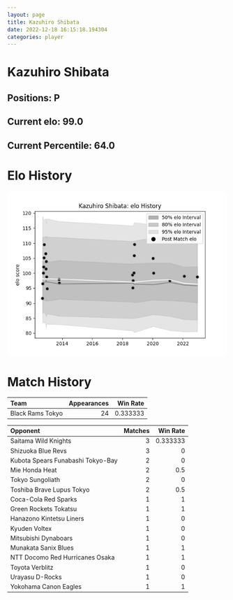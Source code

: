 ```yaml
---  
layout: page  
title: Kazuhiro Shibata  
date: 2022-12-18 16:15:18.194304  
categories: player  
---
```

# Kazuhiro Shibata

## Positions: P

## Current elo: 99.0

## Current Percentile: 64.0

# Elo History


![elo history](history_KazuhiroShibata.png)
# Match History


| Team             |   Appearances |   Win Rate |
|:-----------------|--------------:|-----------:|
| Black Rams Tokyo |            24 |   0.333333 |

| Opponent                          |   Matches |   Win Rate |
|:----------------------------------|----------:|-----------:|
| Saitama Wild Knights              |         3 |   0.333333 |
| Shizuoka Blue Revs                |         3 |   0        |
| Kubota Spears Funabashi Tokyo-Bay |         2 |   0        |
| Mie Honda Heat                    |         2 |   0.5      |
| Tokyo Sungoliath                  |         2 |   0        |
| Toshiba Brave Lupus Tokyo         |         2 |   0.5      |
| Coca-Cola Red Sparks              |         1 |   1        |
| Green Rockets Tokatsu             |         1 |   1        |
| Hanazono Kintetsu Liners          |         1 |   0        |
| Kyuden Voltex                     |         1 |   0        |
| Mitsubishi Dynaboars              |         1 |   0        |
| Munakata Sanix Blues              |         1 |   1        |
| NTT Docomo Red Hurricanes Osaka   |         1 |   1        |
| Toyota Verblitz                   |         1 |   0        |
| Urayasu D-Rocks                   |         1 |   0        |
| Yokohama Canon Eagles             |         1 |   1        |